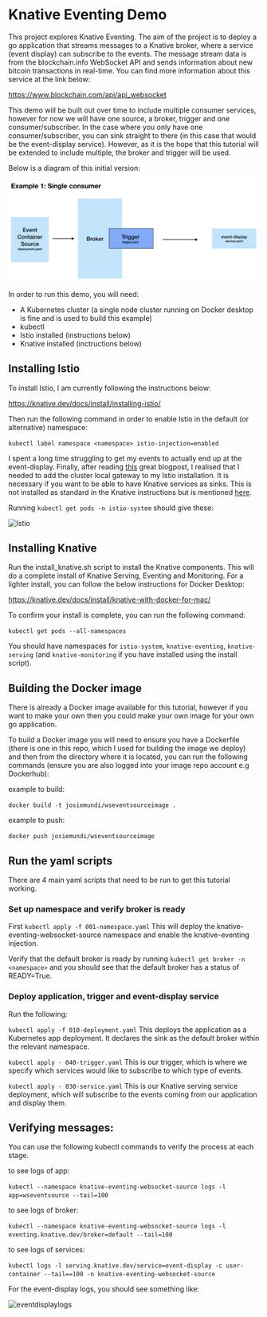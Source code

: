 # Knative Eventing Demo
This project explores Knative Eventing. The aim of the project is to deploy a go application that streams messages to a Knative broker, where a service (event display) can subscribe to the events. The message stream data is from the blockchain.info WebSocket API and sends information about new bitcoin transactions in real-time. You can find more information about this service at the link below:

https://www.blockchain.com/api/api_websocket

This demo will be built out over time to include multiple consumer services, however for now we will have one source, a broker, trigger and one consumer/subscriber. In the case where you only have one consumer/subscriber, you can sink straight to there (in this case that would be the event-display service). However, as it is the hope that this tutorial will be extended to include multiple, the broker and trigger will be used.

Below is a diagram of this initial version:

![Diagram](images/knativedemooverview.png)

In order to run this demo, you will need:

- A Kubernetes cluster (a single node cluster running on Docker desktop is fine and is used to build this example)
- kubectl
- Istio installed (instructions below)
- Knative installed (inctructions below)

## Installing Istio

To install Istio, I am currently following the instructions below:

https://knative.dev/docs/install/installing-istio/

Then run the following command in order to enable Istio in the default (or alternative) namespace:

```kubectl label namespace <namespace> istio-injection=enabled```

I spent a long time struggling to get my events to actually end up at the event-display. Finally, after reading [this](https://medium.com/google-cloud/cluster-local-issue-with-knative-eventing-v0-9-0-a1fee2215cfe) great blogpost, I realised that I needed to add the cluster local gateway to my Istio installation. It is necessary if you want to be able to have Knative services as sinks. This is not installed as standard in the Knative instructions but is mentioned [here](https://knative.dev/docs/install/installing-istio/#updating-your-install-to-use-cluster-local-gateway).

Running ```kubectl get pods -n istio-system``` should give these:

![Istio](images/istio-system.png)


## Installing Knative 

Run the install_knative.sh script to install the Knative components. This will do a complete install of Knative Serving, Eventing and Monitoring. For a lighter install, you can follow the below instructions for Docker Desktop:

https://knative.dev/docs/install/knative-with-docker-for-mac/


To confirm your install is complete, you can run the following command:

```kubectl get pods --all-namespaces```

You should have namespaces for ```istio-system```, ```knative-eventing```, ```knative-serving``` (and ```knative-monitoring``` if you have installed using the install script).

## Building the Docker image

There is already a Docker image available for this tutorial, however if you want to make your own then you could make your own image for your own go application. 

To build a Docker image you will need to ensure you have a Dockerfile (there is one in this repo, which I used for building the image we deploy) and then from the directory where it is located, you can run the following commands (ensure you are also logged into your image repo account e.g Dockerhub):

example to build:

```docker build -t josiemundi/wseventsourceimage .```

example to push: 

```docker push josiemundi/wseventsourceimage```

## Run the yaml scripts

There are 4 main yaml scripts that need to be run to get this tutorial working. 

### Set up namespace and verify broker is ready

First ```kubectl apply -f 001-namespace.yaml``` This will deploy the knative-eventing-websocket-source namespace and enable the knative-eventing injection. 

Verify that the default broker is ready by running ```kubectl get broker -n <namespace>``` and you should see that the default broker has a status of READY=True. 

### Deploy application, trigger and event-display service

Run the following:

```kubectl apply -f 010-deployment.yaml``` This deploys the application as a Kubernetes app deployment. It declares the sink as the default broker within the relevant namespace. 

```kubectl apply - 040-trigger.yaml``` This is our trigger, which is where we specify which services would like to subscribe to which type of events. 

```kubectl apply - 030-service.yaml``` This is our Knative serving service deployment, which will subscribe to the events coming from our application and display them. 

## Verifying messages:

You can use the following kubectl commands to verify the process at each stage. 

to see logs of app:

```kubectl --namespace knative-eventing-websocket-source logs -l app=wseventsource --tail=100```

to see logs of broker:

```kubectl --namespace knative-eventing-websocket-source logs -l eventing.knative.dev/broker=default --tail=100```

to see logs of services:

```kubectl logs -l serving.knative.dev/service=event-display -c user-container --tail==100 -n knative-eventing-websocket-source```

For the event-display logs, you should see something like:

![eventdisplaylogs](images/cloudevents-eventdisplay.png)



 
